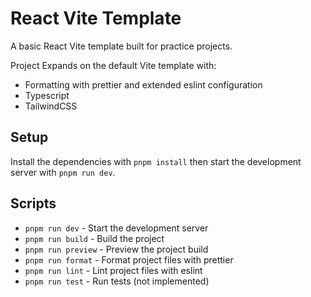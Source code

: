 # React Vite Template

A basic React Vite template built for practice projects.

Project Expands on the default Vite template with:

- Formatting with prettier and extended eslint configuration
- Typescript
- TailwindCSS

## Setup

Install the dependencies with `pnpm install` then start the development server
with `pnpm run dev`.

## Scripts

- `pnpm run dev` - Start the development server
- `pnpm run build` - Build the project
- `pnpm run preview` - Preview the project build
- `pnpm run format` - Format project files with prettier
- `pnpm run lint` - Lint project files with eslint
- `pnpm run test` - Run tests (not implemented)
